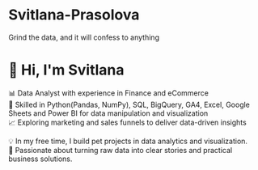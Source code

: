 # Svitlana-Prasolova
Grind the data, and it will confess to anything
# 👋 Hi, I'm Svitlana  

📊 Data Analyst with experience in Finance and eCommerce  
🐍 Skilled in Python(Pandas, NumPy), SQL, BigQuery, GA4, Excel, Google Sheets and Power BI for data manipulation and visualization   
📈 Exploring marketing and sales funnels to deliver data-driven insights  

💡 In my free time, I build pet projects in data analytics and visualization.  
🚀 Passionate about turning raw data into clear stories and practical business solutions.  
